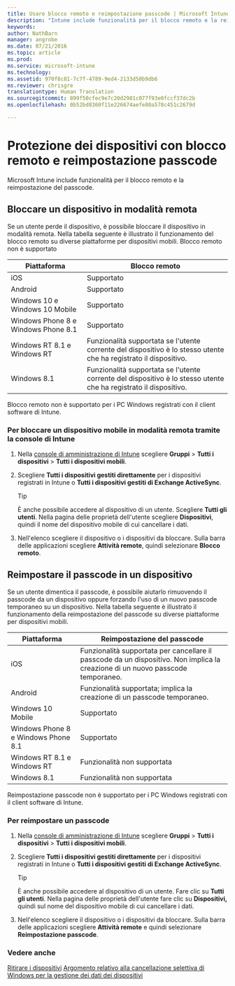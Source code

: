 ```yaml
---
title: Usare blocco remoto e reimpostazione passcode | Microsoft Intune
description: "Intune include funzionalità per il blocco remoto e la reimpostazione del passcode."
keywords: 
author: NathBarn
manager: angrobe
ms.date: 07/21/2016
ms.topic: article
ms.prod: 
ms.service: microsoft-intune
ms.technology: 
ms.assetid: 970f8c81-7c7f-4789-9ed4-2133d50b9db6
ms.reviewer: chrisgre
translationtype: Human Translation
ms.sourcegitcommit: 899f50cfec9e7c20d2981c077f93e0fccf37dc2b
ms.openlocfilehash: 0b52bd8360f11e226674aefe80a578c451c2679d

---
```

# Protezione dei dispositivi con blocco remoto e reimpostazione passcode
Microsoft Intune include funzionalità per il blocco remoto e la reimpostazione del passcode.

## Bloccare un dispositivo in modalità remota
Se un utente perde il dispositivo, è possibile bloccare il dispositivo in modalità remota. Nella tabella seguente è illustrato il funzionamento del blocco remoto su diverse piattaforme per dispositivi mobili. Blocco remoto non è supportato

|Piattaforma|Blocco remoto|
|------------|---------------|
|iOS|Supportato|
|Android|Supportato|
|Windows 10 e Windows 10 Mobile|Supportato|
|Windows Phone 8 e Windows Phone 8.1|Supportato|
|Windows RT 8.1 e Windows RT|Funzionalità supportata se l'utente corrente del dispositivo è lo stesso utente che ha registrato il dispositivo.|
|Windows 8.1|Funzionalità supportata se l'utente corrente del dispositivo è lo stesso utente che ha registrato il dispositivo.|

Blocco remoto non è supportato per i PC Windows registrati con il client software di Intune.

### Per bloccare un dispositivo mobile in modalità remota tramite la console di Intune

1.  Nella [console di amministrazione di Intune](https://manage.microsoft.com/) scegliere **Gruppi** &gt; **Tutti i dispositivi** &gt; **Tutti i dispositivi mobili**.

2.  Scegliere **Tutti i dispositivi gestiti direttamente** per i dispositivi registrati in Intune o **Tutti i dispositivi gestiti di Exchange ActiveSync**.

    > [!TIP]
    > È anche possibile accedere al dispositivo di un utente. Scegliere **Tutti gli utenti**. Nella pagina delle proprietà dell'utente scegliere **Dispositivi**, quindi il nome del dispositivo mobile di cui cancellare i dati.

3.  Nell'elenco scegliere il dispositivo o i dispositivi da bloccare. Sulla barra delle applicazioni scegliere **Attività remote**, quindi selezionare **Blocco remoto**.

## Reimpostare il passcode in un dispositivo
Se un utente dimentica il passcode, è possibile aiutarlo rimuovendo il passcode da un dispositivo oppure forzando l'uso di un nuovo passcode temporaneo su un dispositivo. Nella tabella seguente è illustrato il funzionamento della reimpostazione del passcode su diverse piattaforme per dispositivi mobili.

|Piattaforma|Reimpostazione del passcode|
|------------|------------------|
|iOS|Funzionalità supportata per cancellare il passcode da un dispositivo. Non implica la creazione di un nuovo passcode temporaneo.|
|Android|Funzionalità supportata; implica la creazione di un passcode temporaneo.|
|Windows 10 Mobile|Supportato|
|Windows Phone 8 e Windows Phone 8.1|Supportato|
|Windows RT 8.1 e Windows RT|Funzionalità non supportata|
|Windows 8.1|Funzionalità non supportata|

Reimpostazione passcode non è supportato per i PC Windows registrati con il client software di Intune.

### Per reimpostare un passcode

1.  Nella [console di amministrazione di Intune](https://manage.microsoft.com/) scegliere **Gruppi** &gt; **Tutti i dispositivi** &gt; **Tutti i dispositivi mobili**.

2.  Scegliere **Tutti i dispositivi gestiti direttamente** per i dispositivi registrati in Intune o **Tutti i dispositivi gestiti di Exchange ActiveSync**.

    > [!TIP]
    > È anche possibile accedere al dispositivo di un utente. Fare clic su **Tutti gli utenti**. Nella pagina delle proprietà dell'utente fare clic su **Dispositivi,** quindi sul nome del dispositivo mobile di cui cancellare i dati.

3.  Nell'elenco scegliere il dispositivo o i dispositivi da bloccare. Sulla barra delle applicazioni scegliere **Attività remote** e quindi selezionare **Reimpostazione passcode**.


### Vedere anche
[Ritirare i dispositivi](retire-devices-from-microsoft-intune-management.md)
[Argomento relativo alla cancellazione selettiva di Windows per la gestione dei dati dei dispositivi](http://technet.microsoft.com/library/dn486874.aspx)



<!--HONumber=Sep16_HO2-->


